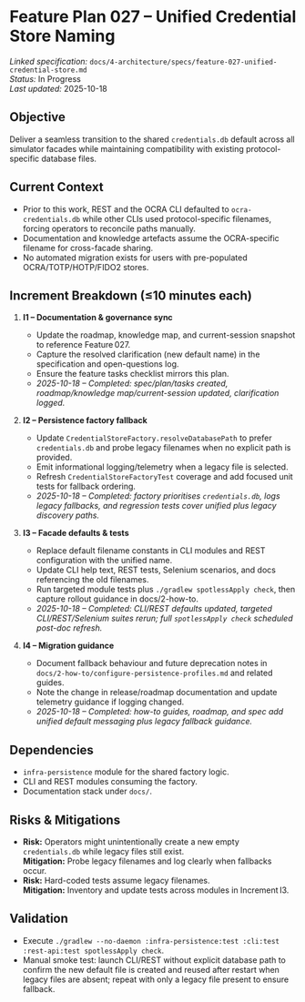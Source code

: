 # Feature Plan 027 – Unified Credential Store Naming

_Linked specification:_ `docs/4-architecture/specs/feature-027-unified-credential-store.md`  
_Status:_ In Progress  
_Last updated:_ 2025-10-18

## Objective
Deliver a seamless transition to the shared `credentials.db` default across all simulator facades while maintaining compatibility with existing protocol-specific database files.

## Current Context
- Prior to this work, REST and the OCRA CLI defaulted to `ocra-credentials.db` while other CLIs used protocol-specific filenames, forcing operators to reconcile paths manually.
- Documentation and knowledge artefacts assume the OCRA-specific filename for cross-facade sharing.
- No automated migration exists for users with pre-populated OCRA/TOTP/HOTP/FIDO2 stores.

## Increment Breakdown (≤10 minutes each)
1. **I1 – Documentation & governance sync**
   - Update the roadmap, knowledge map, and current-session snapshot to reference Feature 027.
   - Capture the resolved clarification (new default name) in the specification and open-questions log.
   - Ensure the feature tasks checklist mirrors this plan.
   - _2025-10-18 – Completed: spec/plan/tasks created, roadmap/knowledge map/current-session updated, clarification logged._

2. **I2 – Persistence factory fallback**
   - Update `CredentialStoreFactory.resolveDatabasePath` to prefer `credentials.db` and probe legacy filenames when no explicit path is provided.
   - Emit informational logging/telemetry when a legacy file is selected.
   - Refresh `CredentialStoreFactoryTest` coverage and add focused unit tests for fallback ordering.
   - _2025-10-18 – Completed: factory prioritises `credentials.db`, logs legacy fallbacks, and regression tests cover unified plus legacy discovery paths._

3. **I3 – Facade defaults & tests**
   - Replace default filename constants in CLI modules and REST configuration with the unified name.
   - Update CLI help text, REST tests, Selenium scenarios, and docs referencing the old filenames.
   - Run targeted module tests plus `./gradlew spotlessApply check`, then capture rollout guidance in docs/2-how-to.
   - _2025-10-18 – Completed: CLI/REST defaults updated, targeted CLI/REST/Selenium suites rerun; full `spotlessApply check` scheduled post-doc refresh._

4. **I4 – Migration guidance**
   - Document fallback behaviour and future deprecation notes in `docs/2-how-to/configure-persistence-profiles.md` and related guides.
   - Note the change in release/roadmap documentation and update telemetry guidance if logging changed.
   - _2025-10-18 – Completed: how-to guides, roadmap, and spec add unified default messaging plus legacy fallback guidance._

## Dependencies
- `infra-persistence` module for the shared factory logic.
- CLI and REST modules consuming the factory.
- Documentation stack under `docs/`.

## Risks & Mitigations
- **Risk:** Operators might unintentionally create a new empty `credentials.db` while legacy files still exist.  
  **Mitigation:** Probe legacy filenames and log clearly when fallbacks occur.
- **Risk:** Hard-coded tests assume legacy filenames.  
  **Mitigation:** Inventory and update tests across modules in Increment I3.

## Validation
- Execute `./gradlew --no-daemon :infra-persistence:test :cli:test :rest-api:test spotlessApply check`.
- Manual smoke test: launch CLI/REST without explicit database path to confirm the new default file is created and reused after restart when legacy files are absent; repeat with only a legacy file present to ensure fallback.
